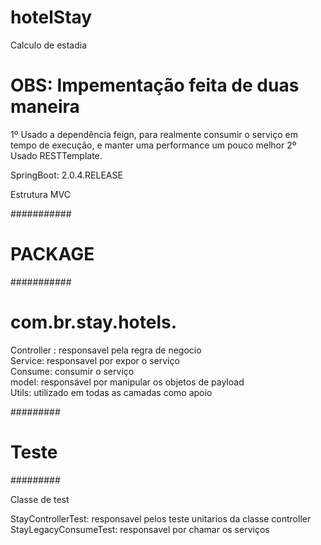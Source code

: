# hotelStay
Calculo de estadia

# OBS: Impementação feita de duas maneira
1º Usado a dependência feign, para realmente consumir o serviço em tempo de execução, e manter uma performance um pouco melhor              2º Usado RESTTemplate.

SpringBoot: 2.0.4.RELEASE

Estrutura MVC

###########
# PACKAGE #
###########

# com.br.stay.hotels.
Controller : responsavel pela regra de negocio                                                                                               
Service: responsavel por expor o serviço                                                                                            
                                                                                                                                      Consume: consumir o serviço                                                                                                                                  
model: responsável por manipular os objetos de payload                                                                                      
Utils:  utilizado em todas as camadas como apoio


#########
# Teste #
#########

Classe de test   

StayControllerTest: responsavel pelos teste unitarios da classe controller                                                                  StayLegacyConsumeTest: responsavel por chamar os serviços 
